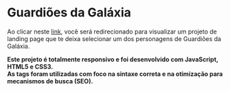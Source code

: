 # Guardiões da Galáxia

Ao clicar neste <a href="https://thiago-tsg.github.io/guardioes_da_galaxia/html/" target="_blank">link</a>, você será redirecionado para visualizar um projeto de landing page que te deixa selecionar um dos personagens de Guardiões da Galáxia.<br>

<strong>
Este projeto é totalmente responsivo e foi desenvolvido com JavaScript, HTML5 e CSS3.<br>
As tags foram utilizadas com foco na sintaxe correta e na otimização para mecanismos de busca (SEO).
</strong>
